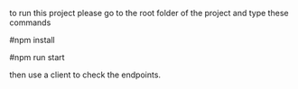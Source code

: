 to run this project please go to the root folder of the project and type these commands

#npm install

#npm run start

then use a client to check the endpoints.
